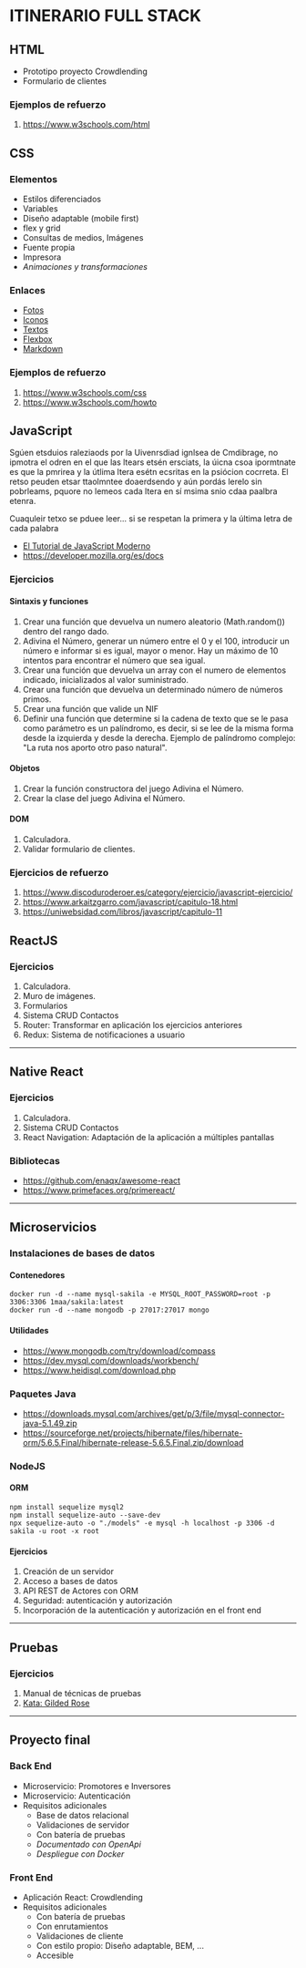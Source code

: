 # ITINERARIO FULL STACK

## HTML

- Prototipo proyecto Crowdlending
- Formulario de clientes

### Ejemplos de refuerzo

  1. <https://www.w3schools.com/html>

## CSS

### Elementos

- Estilos diferenciados
- Variables
- Diseño adaptable (mobile first)
- flex y grid
- Consultas de medios, Imágenes
- Fuente propia
- Impresora
- *Animaciones y transformaciones*

### Enlaces

- [Fotos](https://picsum.photos/)
- [Iconos](https://fontawesome.com/)
- [Textos](https://www.lipsum.com/)
- [Flexbox](https://flexboxfroggy.com/#es)
- [Markdown](https://www.markdownguide.org/basic-syntax/)

### Ejemplos de refuerzo

  1. <https://www.w3schools.com/css>
  2. <https://www.w3schools.com/howto>

## JavaScript

Sgúen etsduios raleziaods por la Uivenrsdiad ignlsea de Cmdibrage, no ipmotra el odren en el que las ltears etsén ersciats, la úicna csoa ipormtnate es que la pmrirea y la útlima ltera esétn ecsritas en la psiócion cocrreta. El retso peuden etsar ttaolmntee doaerdsendo y aún pordás lerelo sin pobrleams, pquore no lemeos cada ltera en sí msima snio cdaa paalbra etenra.

Cuaquleir tetxo se pduee leer... si se respetan la primera y la última letra de cada palabra

- [El Tutorial de JavaScript Moderno](https://es.javascript.info/)
- <https://developer.mozilla.org/es/docs>

### Ejercicios

#### Sintaxis y funciones

1. Crear una función que devuelva un numero aleatorio (Math.random()) dentro del rango dado.
2. Adivina el Número, generar un número entre el 0 y el 100, introducir un número e informar si es igual, mayor o menor. Hay un máximo de 10 intentos para encontrar el número que sea igual.
3. Crear una función que devuelva un array con el numero de elementos indicado, inicializados al valor suministrado.
4. Crear una función que devuelva un determinado número de números primos.
5. Crear una función que valide un NIF
6. Definir una función que determine si la cadena de texto que se le pasa como parámetro es un palíndromo, es decir, si se lee de la misma forma desde la izquierda y desde la derecha. Ejemplo de palíndromo complejo: "La ruta nos aporto otro paso natural".

#### Objetos

1. Crear la función constructora del juego Adivina el Número.
2. Crear la clase del juego Adivina el Número.

#### DOM

1. Calculadora.
2. Validar formulario de clientes.

### Ejercicios de refuerzo

  1. <https://www.discoduroderoer.es/category/ejercicio/javascript-ejercicio/>
  2. <https://www.arkaitzgarro.com/javascript/capitulo-18.html>
  3. <https://uniwebsidad.com/libros/javascript/capitulo-11>

## ReactJS

### Ejercicios

1. Calculadora.
2. Muro de imágenes.
3. Formularios
4. Sistema CRUD Contactos
5. Router: Transformar en aplicación los ejercicios anteriores
6. Redux: Sistema de notificaciones a usuario

---

## Native React

### Ejercicios

1. Calculadora.
2. Sistema CRUD Contactos
3. React Navigation: Adaptación de la aplicación a múltiples pantallas

### Bibliotecas

- <https://github.com/enaqx/awesome-react>
- <https://www.primefaces.org/primereact/>

---

## Microservicios

### Instalaciones de bases de datos

#### Contenedores

    docker run -d --name mysql-sakila -e MYSQL_ROOT_PASSWORD=root -p 3306:3306 1maa/sakila:latest  
    docker run -d --name mongodb -p 27017:27017 mongo

#### Utilidades

- https://www.mongodb.com/try/download/compass  
- https://dev.mysql.com/downloads/workbench/
- https://www.heidisql.com/download.php  

### Paquetes Java

- https://downloads.mysql.com/archives/get/p/3/file/mysql-connector-java-5.1.49.zip  
- https://sourceforge.net/projects/hibernate/files/hibernate-orm/5.6.5.Final/hibernate-release-5.6.5.Final.zip/download

### NodeJS

#### ORM

    npm install sequelize mysql2  
    npm install sequelize-auto --save-dev  
    npx sequelize-auto -o "./models" -e mysql -h localhost -p 3306 -d sakila -u root -x root

#### Ejercicios

1. Creación de un servidor
2. Acceso a bases de datos
3. API REST de Actores con ORM
4. Seguridad: autenticación y autorización
5. Incorporación de la autenticación y autorización en el front end

---

## Pruebas

### Ejercicios

1. Manual de técnicas de pruebas
2. [Kata: Gilded Rose](https://github.com/emilybache/GildedRose-Refactoring-Kata/blob/master/GildedRoseRequirements_es.md)

---

## Proyecto final

### Back End

- Microservicio: Promotores e Inversores
- Microservicio: Autenticación
- Requisitos adicionales
  - Base de datos relacional
  - Validaciones de servidor
  - Con batería de pruebas
  - *Documentado con OpenApi*
  - *Despliegue con Docker*

### Front End

- Aplicación React: Crowdlending
- Requisitos adicionales
  - Con batería de pruebas
  - Con enrutamientos
  - Validaciones de cliente
  - Con estilo propio: Diseño adaptable, BEM, ...
  - Accesible

